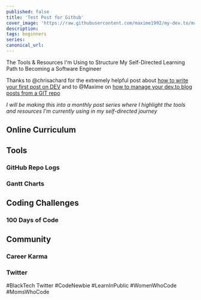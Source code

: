 ```yaml
---
published: false
title: 'Test Post for Github'
cover_image: 'https://raw.githubusercontent.com/maxime1992/my-dev.to/master/blog-posts/manage-dev-to-blog-posts-with-continuous-deployment/assets/github-travis-dev-to.png'
description:
tags: beginners
series:
canonical_url:
---
```


The Tools & Resources I'm Using to Structure My Self-Directed Learning Path to Becoming a Software Engineer

Thanks to @chrisachard for the extremely helpful post about [how to write your first post on DEV](https://dev.to/chrisachard/how-to-write-your-first-post-on-dev-c3k) and to @Maxime on [how to manage your dev.to blog posts from a GIT repo](https://dev.to/maxime1992/manage-your-dev-to-blog-posts-from-a-git-repo-and-use-continuous-deployment-to-auto-publish-update-them-143j)

_I will be making this into a monthly post series where I highlight the tools and resources I'm currently using in my self-directed journey_

## Online Curriculum

###

## Tools

### GitHub Repo Logs

### Gantt Charts

## Coding Challenges

### 100 Days of Code

## Community

### Career Karma

### Twitter

#BlackTech Twitter #CodeNewbie #LearnInPublic #WomenWhoCode #MomsWhoCode
